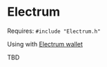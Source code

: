 # Electrum

Requires: `#include "Electrum.h"`

Using with [Electrum wallet](https://electrum.org/)

TBD